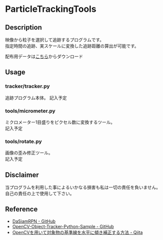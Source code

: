 # ParticleTrackingTools
## Description
映像から粒子を選択して追跡するプログラムです。  
指定時間の追跡、実スケールに変換した追跡距離の算出が可能です。    

配布用データは[こちら](https://github.com/sui8/ParticleTrackingTools/releases/tag/release)からダウンロード

## Usage
### tracker/tracker.py  
追跡プログラム本体。
記入予定  

### tools/micrometer.py  
ミクロメーター1目盛りをピクセル数に変換するツール。  
記入予定  

### tools/rotate.py  
画像の歪み修正ツール。  
記入予定  

## Disclaimer
当プログラムを利用した事によるいかなる損害も私は一切の責任を負いません。    
自己の責任の上で使用して下さい。  

## Reference
- [DaSiamRPN - GitHub](https://github.com/foolwood/DaSiamRPN)
- [OpenCV-Object-Tracker-Python-Sample - GitHub](https://github.com/Kazuhito00/OpenCV-Object-Tracker-Python-Sample/)
- [OpenCVを用いて対象物の基準線を水平に傾き補正する方法 - Qiita](https://qiita.com/switch-kosuke/items/ef7216225218bf3eea72/)  
